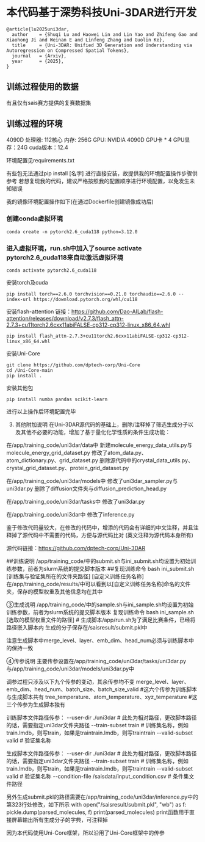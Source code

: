 # 本代码基于深势科技Uni-3DAR进行开发
```
@article{lu2025uni3dar,
  author    = {Shuqi Lu and Haowei Lin and Lin Yao and Zhifeng Gao and Xiaohong Ji and Weinan E and Linfeng Zhang and Guolin Ke},
  title     = {Uni-3DAR: Unified 3D Generation and Understanding via Autoregression on Compressed Spatial Tokens},
  journal   = {Arxiv},
  year      = {2025},
}
```


## 训练过程使用的数据
有且仅有sais赛方提供的复赛数据集

## 训练过程的环境
4090D
处理器: 112核心
内存: 256G
GPU: NVIDIA 4090D GPU卡 * 4
GPU显存：24G
cuda版本：12.4

环境配置见requirements.txt

有些包无法通过pip install [名字] 进行直接安装，故提供我的环境配置操作步骤供参考
若想复现我的代码，建议严格按照我的配置顺序进行环境配置，以免发生未知错误

我的镜像环境配置操作如下(在通过Dockerfile创建镜像成功后)
### 创建conda虚拟环境
```
conda create -n pytorch2.6_cuda118 python=3.12.0
```
### 进入虚拟环境，run.sh中加入了source activate pytorch2.6_cuda118来自动激活虚拟环境
```
conda activate pytorch2.6_cuda118
```
安装torch及cuda
```
pip install torch==2.6.0 torchvision==0.21.0 torchaudio==2.6.0 --index-url https://download.pytorch.org/whl/cu118
```
安装flash-attention 链接：https://github.com/Dao-AILab/flash-attention/releases/download/v2.7.3/flash_attn-2.7.3+cu11torch2.6cxx11abiFALSE-cp312-cp312-linux_x86_64.whl
```
pip install flash_attn-2.7.3+cu11torch2.6cxx11abiFALSE-cp312-cp312-linux_x86_64.whl
```
安装Uni-Core
```
git clone https://github.com/dptech-corp/Uni-Core
cd /Uni-Core-main
pip install .
```
安装其他包
```
pip install numba pandas scikit-learn
```
进行以上操作后环境配置完毕


3. 其他附加说明
在Uni-3DAR源代码的基础上，删除/注释掉了筛选生成分子以及其他不必要的功能，增加了基于量化化学性质的条件生成功能：

在/app/training_code/uni3dar/data中
新建molecule_energy_data_utils.py与molecule_energy_grid_dataset.py
修改了atom_data.py、atom_dictionary.py、grid_dataset.py
删除源代码中的crystal_data_utils.py、crystal_grid_dataset.py、protein_grid_dataset.py

在/app/training_code/uni3dar/models中
修改了uni3dar_sampler.py与uni3dar.py
删除了diffusion文件夹与diffusion_prediction_head.py

在/app/training_code/uni3dar/tasks中
修改了uni3dar.py

在/app/training_code/uni3dar中
修改了inference.py


鉴于修改代码量较大，在修改的代码中，增添的代码会有详细的中文注释，并且注释掉了源代码中不需要的代码，方便与源代码比对
(英文注释为源代码本身所有)

源代码链接：https://github.com/dptech-corp/Uni-3DAR



##训练说明
/app/training_code/中的submit.sh与ini_submit.sh均设置为初始训练参数，前者为slurm系统的提交脚本版本
##复现训练命令
bash ini_submit.sh [训练集与验证集所在的文件夹路径] [自定义训练任务名称]
在/app/training_code/results/中可以看到以[自定义训练任务名称]命名的文件夹，保存的模型权重及其他信息均在其中

③生成说明
/app/training_code/中的sample.sh与ini_sample.sh均设置为初始训练参数，前者为slurm系统的提交脚本版本
复现训练命令
bash ini_sample.sh [选取的模型权重文件的路径] # 生成脚本/app/run.sh为了满足比赛条件，已经将路径嵌入脚本内
生成的分子保存在/saisresult/submit.pkl中

注意生成脚本中merge_level、layer、emb_dim、head_num必须与训练脚本中的保持一致

④传参说明
主要传参设置在/app/training_code/uni3dar/tasks/uni3dar.py与/app/training_code/uni3dar/models/uni3dar.py中

调参过程只涉及以下九个传参的变动，其余传参均不变
merge_level、layer、emb_dim、head_num、batch_size、batch_size_valid #这六个传参为训练脚本与生成脚本共有
tree_temperature、atom_temperature、xyz_temperature #这三个传参为生成脚本独有

训练脚本文件路径传参：
--user-dir ./uni3dar # 此处为相对路径，更改脚本路径的话，需要指定uni3dar文件夹路径
--train-subset train # 训练集名称，例如train.lmdb，则写train，如果是traintrain.lmdb，则写traintrain
--valid-subset valid # 验证集名称

生成脚本文件路径传参：
--user-dir ./uni3dar # 此处为相对路径，更改脚本路径的话，需要指定uni3dar文件夹路径
--train-subset train # 训练集名称，例如train.lmdb，则写train，如果是traintrain.lmdb，则写traintrain
--valid-subset valid # 验证集名称
--condition-file /saisdata/input_condition.csv # 条件集文件路径

另外生成submit.pkl的路径需要在/app/training_code/uni3dar/inference.py中的第323行处修改，如下所示
    with open("/saisresult/submit.pkl", "wb") as f:
        pickle.dump(parsed_molecules, f)
    print(parsed_molecules)
print函数用于直接屏幕输出所有生成分子的字典，可注释掉


因为本代码使用Uni-Core框架，所以沿用了Uni-Core框架中的传参
